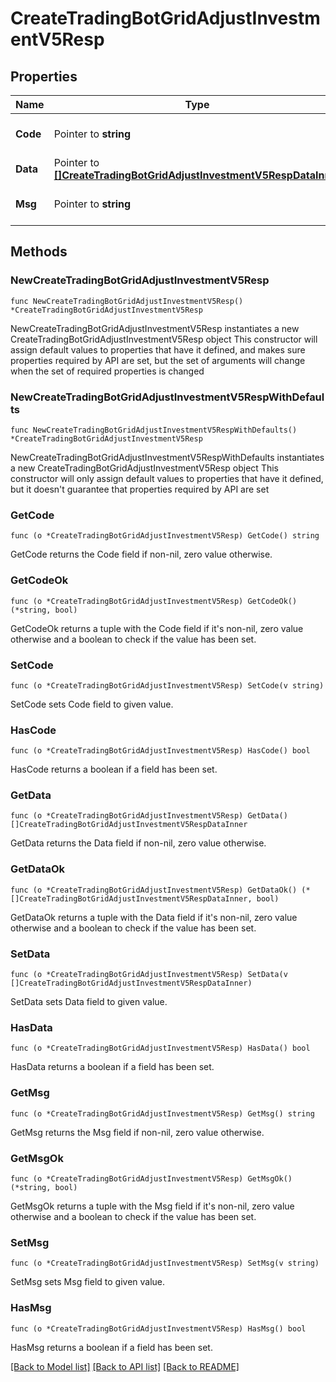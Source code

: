 # CreateTradingBotGridAdjustInvestmentV5Resp

## Properties

Name | Type | Description | Notes
------------ | ------------- | ------------- | -------------
**Code** | Pointer to **string** |  | [optional] [default to ""]
**Data** | Pointer to [**[]CreateTradingBotGridAdjustInvestmentV5RespDataInner**](CreateTradingBotGridAdjustInvestmentV5RespDataInner.md) |  | [optional] 
**Msg** | Pointer to **string** |  | [optional] [default to ""]

## Methods

### NewCreateTradingBotGridAdjustInvestmentV5Resp

`func NewCreateTradingBotGridAdjustInvestmentV5Resp() *CreateTradingBotGridAdjustInvestmentV5Resp`

NewCreateTradingBotGridAdjustInvestmentV5Resp instantiates a new CreateTradingBotGridAdjustInvestmentV5Resp object
This constructor will assign default values to properties that have it defined,
and makes sure properties required by API are set, but the set of arguments
will change when the set of required properties is changed

### NewCreateTradingBotGridAdjustInvestmentV5RespWithDefaults

`func NewCreateTradingBotGridAdjustInvestmentV5RespWithDefaults() *CreateTradingBotGridAdjustInvestmentV5Resp`

NewCreateTradingBotGridAdjustInvestmentV5RespWithDefaults instantiates a new CreateTradingBotGridAdjustInvestmentV5Resp object
This constructor will only assign default values to properties that have it defined,
but it doesn't guarantee that properties required by API are set

### GetCode

`func (o *CreateTradingBotGridAdjustInvestmentV5Resp) GetCode() string`

GetCode returns the Code field if non-nil, zero value otherwise.

### GetCodeOk

`func (o *CreateTradingBotGridAdjustInvestmentV5Resp) GetCodeOk() (*string, bool)`

GetCodeOk returns a tuple with the Code field if it's non-nil, zero value otherwise
and a boolean to check if the value has been set.

### SetCode

`func (o *CreateTradingBotGridAdjustInvestmentV5Resp) SetCode(v string)`

SetCode sets Code field to given value.

### HasCode

`func (o *CreateTradingBotGridAdjustInvestmentV5Resp) HasCode() bool`

HasCode returns a boolean if a field has been set.

### GetData

`func (o *CreateTradingBotGridAdjustInvestmentV5Resp) GetData() []CreateTradingBotGridAdjustInvestmentV5RespDataInner`

GetData returns the Data field if non-nil, zero value otherwise.

### GetDataOk

`func (o *CreateTradingBotGridAdjustInvestmentV5Resp) GetDataOk() (*[]CreateTradingBotGridAdjustInvestmentV5RespDataInner, bool)`

GetDataOk returns a tuple with the Data field if it's non-nil, zero value otherwise
and a boolean to check if the value has been set.

### SetData

`func (o *CreateTradingBotGridAdjustInvestmentV5Resp) SetData(v []CreateTradingBotGridAdjustInvestmentV5RespDataInner)`

SetData sets Data field to given value.

### HasData

`func (o *CreateTradingBotGridAdjustInvestmentV5Resp) HasData() bool`

HasData returns a boolean if a field has been set.

### GetMsg

`func (o *CreateTradingBotGridAdjustInvestmentV5Resp) GetMsg() string`

GetMsg returns the Msg field if non-nil, zero value otherwise.

### GetMsgOk

`func (o *CreateTradingBotGridAdjustInvestmentV5Resp) GetMsgOk() (*string, bool)`

GetMsgOk returns a tuple with the Msg field if it's non-nil, zero value otherwise
and a boolean to check if the value has been set.

### SetMsg

`func (o *CreateTradingBotGridAdjustInvestmentV5Resp) SetMsg(v string)`

SetMsg sets Msg field to given value.

### HasMsg

`func (o *CreateTradingBotGridAdjustInvestmentV5Resp) HasMsg() bool`

HasMsg returns a boolean if a field has been set.


[[Back to Model list]](../README.md#documentation-for-models) [[Back to API list]](../README.md#documentation-for-api-endpoints) [[Back to README]](../README.md)


